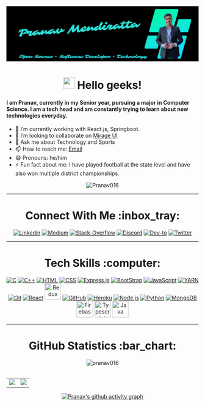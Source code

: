 <img src="assets/banner.png">

<h1 align="center"> <img src="https://github.com/TheDudeThatCode/TheDudeThatCode/blob/master/Assets/Hi.gif" height="30px" width="30px"> Hello geeks! </h1>

#### I am Pranav, currently in my Senior year, pursuing a major in Computer Science. I am a tech head and am constantly trying to learn about new technologies everyday.

<div>

-   🌱 I’m currently working with React.js, Springboot.
-   👯 I’m looking to collaborate on [Mirage UI](https://github.com/ALPHAVIO/Mirage-UI)
-   💬 Ask me about Technology and Sports
-   📫 How to reach me: <a href = "mailto: pranavmendi@gmail.com">Email</a>
-   😄 Pronouns: he/him
-   ⚡ Fun fact about me: I have played football at the state level and have also won multiple district championships.

<div align="center">
  
![Pranav016](https://metrics.lecoq.io/Pranav016?template=classic&base.header=0&base.activity=0&base.community=0&base.repositories=0&base.metadata=0&isocalendar=1&isocalendar.duration=half-year&config.timezone=Asia%2FCalcutta)
  
<hr>

  <h1>Connect With Me :inbox_tray: </h1>

[![Linkedin](https://img.shields.io/badge/LinkedIn-0077B5?style=for-the-badge&logo=linkedin&logoColor=white)](https://www.linkedin.com/in/pranav-mendiratta) [![Medium](https://img.shields.io/badge/Medium-12100E?style=for-the-badge&logo=medium&logoColor=white)](https://medium.com/@pranav016) [![Stack-Overflow](https://img.shields.io/badge/Stack_Overflow-FE7A16?style=for-the-badge&logo=stack-overflow&logoColor=white)](https://stackoverflow.com/users/13422979/pranav-m7?tab=profile) [![Discord](https://img.shields.io/badge/Discord-7289DA?style=for-the-badge&logo=discord&logoColor=white)](https://discord.com/channels/@Pranav#8006) [![Dev-to](https://img.shields.io/badge/dev.to-0A0A0A?style=for-the-badge&logo=dev.to&logoColor=white)](https://dev.to/pranav016) [![Twitter](https://img.shields.io/badge/Twitter-1DA1F2?style=for-the-badge&logo=twitter&logoColor=white)](https://twitter.com/Pranav046)

</div>

<hr>

<div align="center">
  <h1>Tech Skills :computer: </h1>

<a target="_blank" href="https://docs.microsoft.com/en-us/cpp/c-language/?view=msvc-170"><img src="https://icongr.am/devicon/c-original.svg?size=46&color=563d7c" title="C"></a> <a target="_blank" href="https://docs.microsoft.com/en-us/cpp/?view=msvc-170"><img src="https://icongr.am/devicon/cplusplus-original.svg?size=43&color=563d7c" title="C++"></a> <a target="_blank" href="https://developer.mozilla.org/en-US/docs/Web/HTML"><img src="https://icongr.am/devicon/html5-original.svg?size=43&color=563d7c" title="HTML"></a> <a target="_blank" href="https://developer.mozilla.org/en-US/docs/Web/CSS"><img src="https://icongr.am/devicon/css3-original.svg?size=43&color=563d7c" title="CSS"></a> <a target="_blank" href="https://expressjs.com/"><img src="https://icongr.am/devicon/express-original.svg?size=43&color=949494" title="Express.js"></a> <a target="_blank" href="https://getbootstrap.com/docs/4.1/getting-started/introduction/"><img src="https://icongr.am/devicon/bootstrap-plain.svg?size=43&color=563d7c" title="BootStrap"></a> <a target="_blank" href="https://developer.mozilla.org/en-US/docs/Web/JavaScript"><img src="https://icongr.am/devicon/javascript-original.svg?size=43&color=563d7c" title="JavaScript"></a> <a target="_blank" href="https://classic.yarnpkg.com/lang/en/docs/"><img src="https://icongr.am/devicon/yarn-original.svg?size=43&color=563d7c" title="YARN"></a> <a target="_blank" href="https://git-scm.com/doc"><img src="https://icongr.am/devicon/git-original.svg?size=43&color=563d7c" title="Git"></a> <a target="_blank" href="https://reactjs.org/"><img src="https://icongr.am/devicon/react-original.svg?size=43&color=563d7c" title="React"></a> <a target="_blank" href="https://redux.js.org/"><img src="https://cdn.jsdelivr.net/gh/devicons/devicon/icons/redux/redux-original.svg" height="43" width="43" title="Redux" /></a> <a target="_blank" href="https://docs.github.com/en"><img src="https://icongr.am/octicons/mark-github.svg?size=43&color=949494" title="GitHub"></a> <a target="_blank" href="https://devcenter.heroku.com/"><img src="https://icongr.am/devicon/heroku-original.svg?size=43&color=563d7c" title="Heroku"></a> <a target="_blank" href="https://nodejs.org/en/"><img src="https://icongr.am/devicon/nodejs-original.svg?size=43&color=563d7c" title="Node.js"></a> <a target="_blank" href="https://www.python.org/"><img src="https://icongr.am/devicon/python-original.svg?size=43&color=563d7c" title="Python"></a> <a target="_blank" href="https://www.mongodb.com/"><img src="https://icongr.am/devicon/mongodb-original.svg?size=43&color=563d7c" title="MongoDB"></a> <a target="_blank" href="https://firebase.google.com/"><img src="https://www.vectorlogo.zone/logos/firebase/firebase-icon.svg" height="43" width="43" title="Firebase" /></a> <a target="_blank" href="https://www.typescriptlang.org/"><img src="https://cdn.jsdelivr.net/gh/devicons/devicon/icons/typescript/typescript-original.svg" height="43" width="43" title="Typescript" /></a> <a target="_blank" href="https://www.java.com/en/"><img src="https://icongr.am/devicon/java-original.svg?size=128&color=currentColor" height="43" width="43" title="Java" /></a>

<!-- ![B](https://icongr.am/devicon/cplusplus-original.svg?size=55&color=563d7c) ![B](https://icongr.am/devicon/html5-original.svg?size=55&color=563d7c) ![B](https://icongr.am/devicon/css3-original.svg?size=55&color=563d7c) ![B](https://icongr.am/devicon/bootstrap-plain.svg?size=55&color=563d7c) ![B](https://icongr.am/devicon/javascript-original.svg?size=55&color=563d7c) ![B](https://icongr.am/devicon/yarn-original.svg?size=55&color=563d7c)

![B](https://icongr.am/devicon/git-original.svg?size=55&color=563d7c) ![B](https://icongr.am/devicon/react-original.svg?size=55&color=563d7c) ![B](https://icongr.am/octicons/mark-github.svg?size=55&color=949494) ![B](https://icongr.am/devicon/heroku-original.svg?size=55&color=563d7c)

 ![B](https://icongr.am/devicon/nodejs-original.svg?size=55&color=563d7c) ![B](https://icongr.am/devicon/python-original.svg?size=55&color=563d7c) ![B](https://icongr.am/devicon/mongodb-original.svg?size=55&color=563d7c) -->

</div>

<hr>

<div align="center">
  <h1>GitHub Statistics :bar_chart: </h1>

<img src="https://komarev.com/ghpvc/?username=pranav016" alt="pranav016" />
<br><br>

<table align="center" width="100%">
  <tr>
    <td align="center">
      <img src="https://github-readme-stats-git-master-pranav016.vercel.app/api/top-langs/?username=Pranav016&theme=tokyonight&layout=compact">
    </td>
    <td align="center">
      <img src="https://github-readme-stats-git-master-pranav016.vercel.app/api?username=Pranav016&theme=tokyonight&show_icons=true&count_private=true">
    </td>
  </tr>
</table>

<!-- [![Top Langs](https://github-readme-stats-git-master-pranav016.vercel.app/api/top-langs/?username=Pranav016&theme=tokyonight&layout=compact)](https://github.com/Pranav016/Pranav016.git) ![Pranav's github stats](https://github-readme-stats-git-master-pranav016.vercel.app/api?username=Pranav016&theme=tokyonight&show_icons=true&count_private=true) -->

[![Pranav's github activity graph](https://activity-graph.herokuapp.com/graph?username=pranav016&theme=react-dark)](https://github.com/pranav016)

</div>
